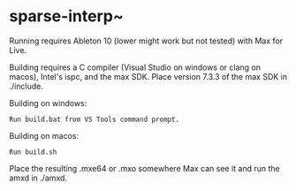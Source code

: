 # sparse-interp~

Running requires Ableton 10 (lower might work but not tested) with Max for Live.

Building requires a C compiler (Visual Studio on windows or clang on macos), Intel's ispc, and the max SDK. Place version 7.3.3 of the max SDK in ./include.

Building on windows:

    Run build.bat from VS Tools command prompt.

Building on macos:

    Run build.sh

Place the resulting .mxe64 or .mxo somewhere Max can see it and run the amxd in ./amxd.